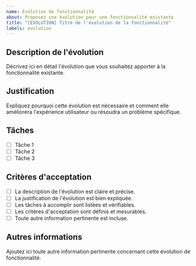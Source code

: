 ```yaml
---
name: Évolution de fonctionnalité
about: Proposez une évolution pour une fonctionnalité existante
title: "[EVOLUTION] Titre de l'évolution de la fonctionnalité"
labels: evolution
---
```


## Description de l'évolution
Décrivez ici en détail l'évolution que vous souhaitez apporter à la fonctionnalité existante.

## Justification
Expliquez pourquoi cette évolution est nécessaire et comment elle améliorera l'expérience utilisateur ou résoudra un problème spécifique.

## Tâches
- [ ] Tâche 1
- [ ] Tâche 2
- [ ] Tâche 3

## Critères d'acceptation
- [ ] La description de l'évolution est claire et précise.
- [ ] La justification de l'évolution est bien expliquée.
- [ ] Les tâches à accomplir sont listées et vérifiables.
- [ ] Les critères d'acceptation sont définis et mesurables.
- [ ] Toute autre information pertinente est incluse.

## Autres informations
Ajoutez ici toute autre information pertinente concernant cette évolution de fonctionnalité.